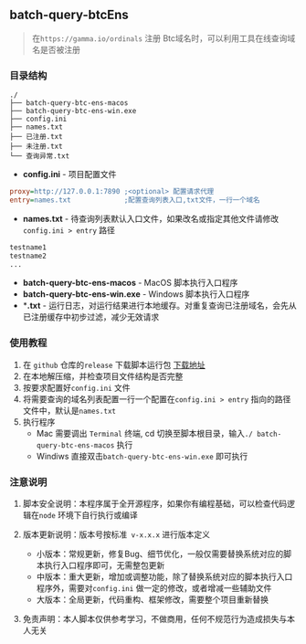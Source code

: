 ## batch-query-btcEns
> 在`https://gamma.io/ordinals` 注册 Btc域名时，可以利用工具在线查询域名是否被注册



### 目录结构

```shell
./
├── batch-query-btc-ens-macos
├── batch-query-btc-ens-win.exe
├── config.ini
├── names.txt
├── 已注册.txt
├── 未注册.txt
└── 查询异常.txt
```

- **config.ini** - 项目配置文件

```ini
proxy=http://127.0.0.1:7890 ;<optional> 配置请求代理
entry=names.txt             ;配置查询列表入口,txt文件，一行一个域名
```

- **names.txt** - 待查询列表默认入口文件，如果改名或指定其他文件请修改`config.ini > entry` 路径

```txt
testname1
testname2
...
```

- **batch-query-btc-ens-macos** - MacOS 脚本执行入口程序
- **batch-query-btc-ens-win.exe** -  Windows  脚本执行入口程序
- ***.txt** - 运行日志，对运行结果进行本地缓存。对重复查询已注册域名，会先从已注册缓存中初步过滤，减少无效请求



### 使用教程

1. 在 `github` 仓库的`release` 下载脚本运行包 [下载地址](https://github.com/HM-HackScript/Batch-query-btcEns.git)
2. 在本地解压缩，并检查项目文件结构是否完整
3. 按要求配置好`config.ini` 文件
4. 将需要查询的域名列表配置一行一个配置在`config.ini > entry`  指向的路径文件中，默认是`names.txt`
5. 执行程序
   - Mac 需要调出 `Terminal` 终端, cd 切换至脚本根目录，输入`./ batch-query-btc-ens-macos` 执行
   - Windiws 直接双击`batch-query-btc-ens-win.exe` 即可执行



### 注意说明

1. 脚本安全说明：本程序属于全开源程序，如果你有编程基础，可以检查代码逻辑在`node` 环境下自行执行或编译
2. 版本更新说明：版本号按标准` v-x.x.x` 进行版本定义
   - 小版本：常规更新，修复Bug、细节优化，一般仅需要替换系统对应的脚本执行入口程序即可，无需整包更新
   - 中版本：重大更新，增加或调整功能，除了替换系统对应的脚本执行入口程序外，需要对`config.ini` 做一定的修改，或者增减一些辅助文件
   - 大版本：全局更新，代码重构、框架修改，需要整个项目重新替换

3. 免责声明：本人脚本仅供参考学习，不做商用，任何不规范行为造成损失与本人无关

